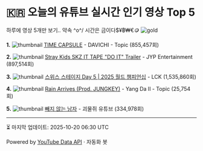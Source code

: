 # 🇰🇷 오늘의 유튜브 실시간 인기 영상 Top 5

하루에 영상 5개만 보기.. 약속 \^o^/ 
시간은 금이다$¥฿₩€🪙
![gold](https://media.tenor.com/your-gif-id.gif)


**1.** ![thumbnail](https://i.ytimg.com/vi/aLUvL0mNQmY/default.jpg)
[TIME CAPSULE](https://youtube.com/watch?v=aLUvL0mNQmY) - DAVICHI - Topic (855,457회)

**2.** ![thumbnail](https://i.ytimg.com/vi/s24NkdR36vM/default.jpg)
[Stray Kids SKZ IT TAPE "DO IT" Trailer](https://youtube.com/watch?v=s24NkdR36vM) - JYP Entertainment (897,514회)

**3.** ![thumbnail](https://i.ytimg.com/vi/0v7WTnB3YTw/default.jpg)
[스위스 스테이지 Day 5 | 2025 월드 챔피언십](https://youtube.com/watch?v=0v7WTnB3YTw) - LCK (1,535,860회)

**4.** ![thumbnail](https://i.ytimg.com/vi/aYN54SrNTpU/default.jpg)
[Rain Arrives (Prod. JUNGKEY)](https://youtube.com/watch?v=aYN54SrNTpU) - Yang Da Il - Topic (25,754회)

**5.** ![thumbnail](https://i.ytimg.com/vi/u4Q7Rjg4e6Y/default.jpg)
[빼지 않는 남자](https://youtube.com/watch?v=u4Q7Rjg4e6Y) - 괴물쥐 유튜브 (334,978회)


---
⏳ 마지막 업데이트: 2025-10-20 06:30 UTC

Powered by [YouTube Data API](https://developers.google.com/youtube/v3/docs/videos/list) · 자동화 봇